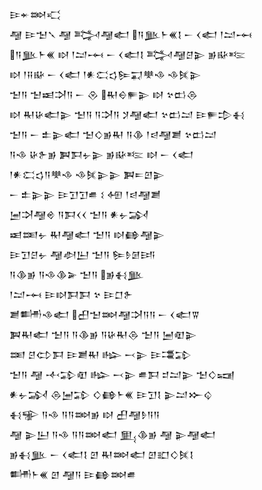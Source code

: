 <div class='block'>
<div class='line'>𒄿𒄬𒇷𒄣</div>
<div class='line'>𒆷 𒄿𒈠𒃵 𒆷 𒅋𒆷𒅗 𒀀𒆥𒈨𒌍𒋙 𒀸 𒌋𒅗 𒁹𒁺𒆰</div>
<div class='line'>𒀀𒆥𒈨𒌍 𒊭 𒁹𒁺𒆰 𒀸 𒌋𒅗𒋙 𒅋𒆷𒆪𒉌 𒂊𒄫𒌈</div>
<div class='line'>𒊭 𒁹𒍝𒄫 𒀸 𒌋𒅗 𒁹𒀭𒀫𒌓𒌉𒍑𒋧𒈾 𒈾𒍮𒉌</div>
<div class='line'>𒈠𒀀 𒈠𒀜𒋫𒀀 𒀸 𒊮 𒊑𒀪𒊓𒉌 𒊭 𒆳𒆗𒁲</div>
<div class='line'>𒊭 𒊑𒄩𒅗𒉌 𒈠𒀀 𒀀𒋫𒀀 𒋡𒆷𒅗 𒆳𒆗𒁺 𒄿𒊓𒄠𒈬</div>
<div class='line'>𒈠𒀀 𒀸 𒉺𒉌𒅗 𒈠𒄭𒂊𒊑 𒀀𒆠 𒁹𒁀𒆷𒋢 𒆳𒆗𒁺</div>
<div class='line'>𒀀𒈾 𒄩𒉿𒂊 𒀉𒁕𒉡𒉌 𒂊𒄫𒌈 𒊭 𒀸 𒌋𒅗</div>
<div class='line'>𒁹𒀭𒀫𒌓𒀀𒋧𒈾 𒈾𒍮𒉌𒉌 𒀉𒋰𒇻𒉌</div>
<div class='line'>𒀸 𒉺𒉌𒉌 𒄿𒋛𒋛𒌑 𒑱 𒅇 𒁹𒁀𒆷𒋢</div>
<div class='line'>𒅁𒋫𒆷𒄴 𒀀𒁕𒌋𒌋 𒈠𒀀 𒀭𒉡𒋆</div>
<div class='line'>𒀜𒌅𒉡 𒊑𒆷𒅗 𒈠𒀀 𒊭𒂵𒆷𒉌</div>
<div class='line'>𒄿𒋛𒆪𒉡 𒆷𒀠𒌨 𒈠𒀀 𒌉𒊩𒌆𒅀</div>
<div class='line'>𒀀𒆠𒂊 𒀀𒈾𒆠𒅕 𒈠𒀀 𒂊𒈬𒆥</div>
<div class='line'>𒁹𒁺𒆰 𒄿𒊭𒁕𒁕 𒆳 𒄿𒆸𒉿</div>
<div class='line'>𒋢𒌦𒈾𒅗 𒌷𒈠𒇷𒆷𒋫𒀀𒀀 𒀸 𒌋𒅗𒐊</div>
<div class='line'>𒀉𒊑𒅗 𒈠𒀀 𒀀𒆠𒂊 𒀀𒄩𒊑𒁲 𒈠𒀀 𒅁𒊏𒉌</div>
<div class='line'>𒌅 𒆪𒌌𒁕 𒄿𒋢𒊑 𒈗 𒁁𒉌 𒄿𒃮𒁉</div>
<div class='line'>𒈠𒀀 𒆷 𒋾𒁉𒊏 𒈗 𒁁𒉌 𒌑𒁕 𒄑𒁺𒉌 𒈠𒄭𒍢</div>
<div class='line'>𒀭𒉡𒋆 𒁲𒅁𒁉 𒄭𒂵𒈨𒌍 𒄿𒋛𒋙 𒉌𒁺𒁍𒌒</div>
<div class='line'>𒈬𒊌 𒀀𒈾 𒀀𒀀𒇷𒂊 𒊭 𒌷𒆷𒊩𒀀𒀀</div>
<div class='line'>𒆷 𒉌𒌨 𒀀𒈾 𒀀𒀀𒇷𒅗 𒅅𒆠𒂊 𒆷 𒉌𒆷𒅗</div>
<div class='line'>𒂊𒈬𒆥 𒀸 𒌋𒅗𒋙 𒇻 𒊑𒇷𒅗 𒇻𒊬𒄭𒍮𒋙</div>
<div class='line'>𒌦𒈨𒌍 𒇻 𒆷𒀀 𒄿𒂵𒇷𒌑</div>
</div>